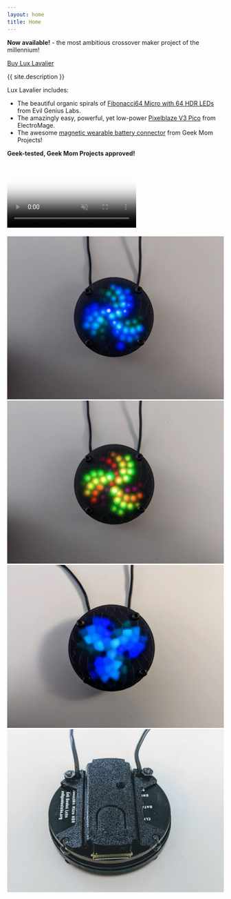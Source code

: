 ```yaml
---
layout: home
title: Home
---
```


**Now available!** - the most ambitious crossover maker project of the millennium!

<a class="btn btn-success" href="/buy">Buy Lux Lavalier</a>

{{ site.description }}

Lux Lavalier includes:

- The beautiful organic spirals of [Fibonacci64 Micro with 64 HDR LEDs](https://evilgeniuslabs.org/fibonacci64-micro-hdr) from Evil Genius Labs.
- The amazingly easy, powerful, yet low-power [Pixelblaze V3 Pico](https://shop.electromage.com/products/pixelblaze-v3-pico-tiny-wifi-led-controller) from ElectroMage.
- The awesome [magnetic wearable battery connector](https://www.geekmomprojects.com/flexible-3d-printed-battery-holder) from Geek Mom Projects!

**Geek-tested, Geek Mom Projects approved!**

<div class="ratio ratio-1x1 img-thumbnail">
  <video poster="/assets/img/EPf2onF.png" preload="auto" autoplay="autoplay" muted="muted" loop="loop" loading="lazy">
    <source src="/assets/img/EPf2onF.mp4" type="video/mp4">
  </video>
</div>

<br />

<div class="row">
  <div class="col">
    <img src="/assets/img/HQTcDUW.png" class="img-thumbnail" />
  </div>
  <div class="col">
    <img src="/assets/img/cw5kVu5.png" class="img-thumbnail" />
  </div>
</div>
<div class="row">
  <div class="col">
    <img src="/assets/img/2AqwaSA.png" class="img-thumbnail" />
  </div>
  <div class="col">
    <img src="/assets/img/knt3sVA.png" class="img-thumbnail" />
  </div>
</div>
